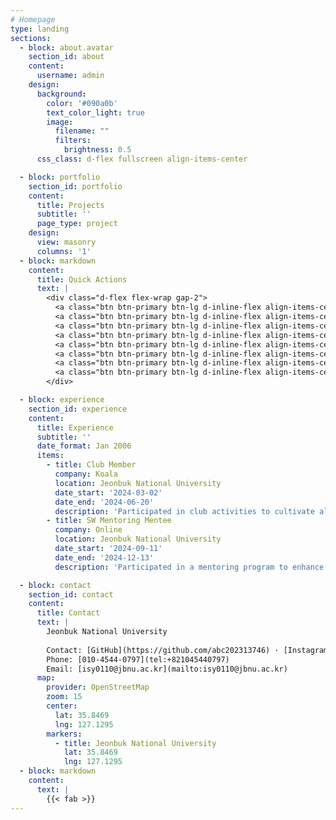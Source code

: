 ```yaml
---
# Homepage
type: landing
sections:
  - block: about.avatar
    section_id: about
    content:
      username: admin
    design:
      background:
        color: '#090a0b'
        text_color_light: true
        image:
          filename: ""
          filters:
            brightness: 0.5
      css_class: d-flex fullscreen align-items-center

  - block: portfolio
    section_id: portfolio
    content:
      title: Projects
      subtitle: ''
      page_type: project
    design:
      view: masonry
      columns: '1'
  - block: markdown
    content:
      title: Quick Actions
      text: |
        <div class="d-flex flex-wrap gap-2">
          <a class="btn btn-primary btn-lg d-inline-flex align-items-center" href="#top"><i class="fas fa-arrow-up me-2"></i>Top</a>
          <a class="btn btn-primary btn-lg d-inline-flex align-items-center" href="/en/project/"><i class="fas fa-layer-group me-2"></i>Projects</a>
          <a class="btn btn-primary btn-lg d-inline-flex align-items-center" href="/uploads/resume.pdf"><i class="fas fa-file-alt me-2"></i>Resumé (PDF)</a>
          <a class="btn btn-primary btn-lg d-inline-flex align-items-center" href="mailto:isy0110@jbnu.ac.kr"><i class="fas fa-envelope me-2"></i>Contact</a>
          <a class="btn btn-primary btn-lg d-inline-flex align-items-center" href="tel:+821045440797"><i class="fas fa-phone me-2"></i>Call</a>
          <a class="btn btn-primary btn-lg d-inline-flex align-items-center" href="https://maps.google.com/?q=35.8469,127.1295" target="_blank" rel="noopener"><i class="fas fa-map-marker-alt me-2"></i>Map</a>
          <a class="btn btn-primary btn-lg d-inline-flex align-items-center" href="/"><i class="fas fa-globe me-2"></i>Korean/English</a>
          <a class="btn btn-primary btn-lg d-inline-flex align-items-center" href="https://jbnu.macs.or.kr" target="_blank" rel="noopener"><i class="fas fa-external-link-alt me-2"></i>Department</a>
        </div>

  - block: experience
    section_id: experience
    content:
      title: Experience
      subtitle: ''
      date_format: Jan 2006
      items:
        - title: Club Member
          company: Koala
          location: Jeonbuk National University
          date_start: '2024-03-02'
          date_end: '2024-06-20'
          description: 'Participated in club activities to cultivate algorithmic problem-solving abilities and logical thinking.'
        - title: SW Mentoring Mentee
          company: Online
          location: Jeonbuk National University
          date_start: '2024-09-11'
          date_end: '2024-12-13'
          description: 'Participated in a mentoring program to enhance practical technical skills through interaction with a senior mentor.'

  - block: contact
    section_id: contact
    content:
      title: Contact
      text: |
        Jeonbuk National University
        
        Contact: [GitHub](https://github.com/abc202313746) · [Instagram](https://www.instagram.com/insookyoung/)
        Phone: [010-4544-0797](tel:+821045440797)
        Email: [isy0110@jbnu.ac.kr](mailto:isy0110@jbnu.ac.kr)
      map:
        provider: OpenStreetMap
        zoom: 15
        center:
          lat: 35.8469
          lng: 127.1295
        markers:
          - title: Jeonbuk National University
            lat: 35.8469
            lng: 127.1295
  - block: markdown
    content:
      text: |
        {{< fab >}}
---
```

